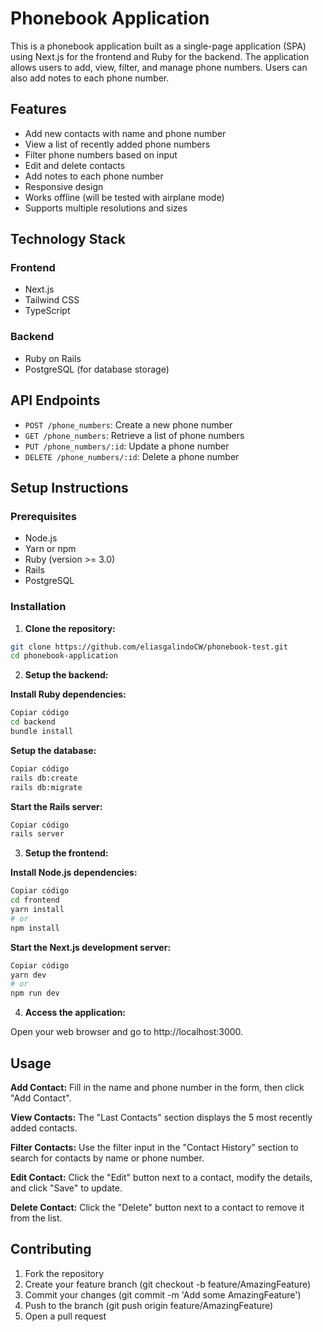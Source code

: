 # Phonebook Application

This is a phonebook application built as a single-page application (SPA) using Next.js for the frontend and Ruby for the backend. The application allows users to add, view, filter, and manage phone numbers. Users can also add notes to each phone number.

## Features

- Add new contacts with name and phone number
- View a list of recently added phone numbers
- Filter phone numbers based on input
- Edit and delete contacts
- Add notes to each phone number
- Responsive design
- Works offline (will be tested with airplane mode)
- Supports multiple resolutions and sizes

## Technology Stack

### Frontend

- Next.js
- Tailwind CSS
- TypeScript

### Backend

- Ruby on Rails
- PostgreSQL (for database storage)

## API Endpoints

- `POST /phone_numbers`: Create a new phone number
- `GET /phone_numbers`: Retrieve a list of phone numbers
- `PUT /phone_numbers/:id`: Update a phone number
- `DELETE /phone_numbers/:id`: Delete a phone number

## Setup Instructions

### Prerequisites

- Node.js
- Yarn or npm
- Ruby (version >= 3.0)
- Rails
- PostgreSQL

### Installation

1. **Clone the repository:**

```bash
git clone https://github.com/eliasgalindoCW/phonebook-test.git
cd phonebook-application
``` 

2. **Setup the backend:**

**Install Ruby dependencies:**

```bash
Copiar código
cd backend
bundle install
```

**Setup the database:**

```bash
Copiar código
rails db:create
rails db:migrate
```

**Start the Rails server:**

```bash
Copiar código
rails server
```

3. **Setup the frontend:**

**Install Node.js dependencies:**

```bash
Copiar código
cd frontend
yarn install
# or
npm install
```

**Start the Next.js development server:**

```bash
Copiar código
yarn dev
# or
npm run dev
```

4. **Access the application:**

Open your web browser and go to http://localhost:3000.

## Usage

**Add Contact:**
Fill in the name and phone number in the form, then click "Add Contact".

**View Contacts:**
The "Last Contacts" section displays the 5 most recently added contacts.

**Filter Contacts:**
Use the filter input in the "Contact History" section to search for contacts by name or phone number.

**Edit Contact:**
Click the "Edit" button next to a contact, modify the details, and click "Save" to update.

**Delete Contact:**
Click the "Delete" button next to a contact to remove it from the list.

## Contributing
1. Fork the repository
2. Create your feature branch (git checkout -b feature/AmazingFeature)
3. Commit your changes (git commit -m 'Add some AmazingFeature')
4. Push to the branch (git push origin feature/AmazingFeature)
5. Open a pull request